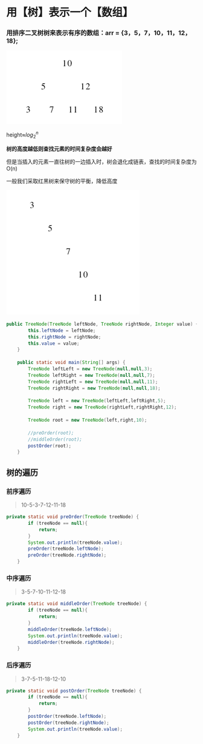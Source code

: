 # 用【树】表示一个【数组】 

### 用排序二叉树树来表示有序的数组：arr = {3，5，7，10，11，12，18};



![250947123-2d7bc4e4-f61c-49cf-8271-808d9b3223e0](https://raw.githubusercontent.com/DecZeroTwo/blogimage/main/images/202310091717847.png)



height≈$log_2^n$

**树的高度越低则查找元素的时间复杂度会越好**

但是当插入的元素一直往树的一边插入时，树会退化成链表，查找的时间复杂度为O(n)

一般我们采取红黑树来保守树的平衡，降低高度



![250947155-e9cf8b0f-1282-44c8-9319-abaf46b26028](https://raw.githubusercontent.com/DecZeroTwo/blogimage/main/images/202310091717653.png)



```java
public TreeNode(TreeNode leftNode, TreeNode rightNode, Integer value) {
        this.leftNode = leftNode;
        this.rightNode = rightNode;
        this.value = value;
    }

    public static void main(String[] args) {
        TreeNode leftLeft = new TreeNode(null,null,3);
        TreeNode leftRight = new TreeNode(null,null,7);
        TreeNode rightLeft = new TreeNode(null,null,11);
        TreeNode rightRight = new TreeNode(null,null,18);

        TreeNode left = new TreeNode(leftLeft,leftRight,5);
        TreeNode right = new TreeNode(rightLeft,rightRight,12);

        TreeNode root = new TreeNode(left,right,10);

        //preOrder(root);
        //middleOrder(root);
        postOrder(root);
    }
```

## 树的遍历

### 前序遍历

> 10-5-3-7-12-11-18

```java
private static void preOrder(TreeNode treeNode) {
        if (treeNode == null){
            return;
        }
        System.out.println(treeNode.value);
        preOrder(treeNode.leftNode);
        preOrder(treeNode.rightNode);
    }
```

### 中序遍历

> 3-5-7-10-11-12-18

```java
private static void middleOrder(TreeNode treeNode) {
        if (treeNode == null){
            return;
        }
        middleOrder(treeNode.leftNode);
        System.out.println(treeNode.value);
        middleOrder(treeNode.rightNode);
    }
```

### 后序遍历

> 3-7-5-11-18-12-10

```java
private static void postOrder(TreeNode treeNode) {
        if (treeNode == null){
            return;
        }
        postOrder(treeNode.leftNode);
        postOrder(treeNode.rightNode);
        System.out.println(treeNode.value);
    }
```
